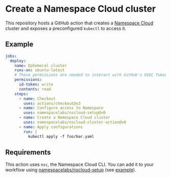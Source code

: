 # Create a Namespace Cloud cluster

This repository hosts a GitHub action that creates a [Namespace Cloud](https://cloud.namespace.so)
cluster and exposes a preconfigured `kubectl` to access it.

## Example

```yaml
jobs:
  deploy:
    name: Ephemeral cluster
    runs-on: ubuntu-latest
    # These permissions are needed to interact with GitHub's OIDC Token endpoint.
    permissions:
      id-token: write
      contents: read
    steps:
      - name: Checkout
        uses: actions/checkout@v3
      - name: Configure access to Namespace
        uses: namespacelabs/nscloud-setup@v0
      - name: Create a Namespace Cloud cluster
        uses: namespacelabs/nscloud-cluster-action@v0
      - name: Apply configurations
        run: |
          kubectl apply -f foo/bar.yaml
```

## Requirements

This action uses `nsc`, the Namespace Cloud CLI.
You can add it to your workflow using [namespacelabs/nscloud-setup](https://github.com/namespacelabs/nscloud-setup)
(see [example](#example)).
